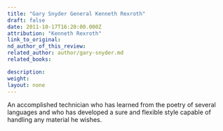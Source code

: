 ```yaml
---
title: "Gary Snyder General Kenneth Rexroth"
draft: false
date: 2011-10-17T16:20:00.000Z
attribution: "Kenneth Rexroth"
link_to_original:
nd_author_of_this_review:
related_author: author/gary-snyder.md
related_books:

description:
weight:
layout: none
---
```

An accomplished technician who has learned from the poetry of several languages and who has developed a sure and flexible style capable of handling any material he wishes.

